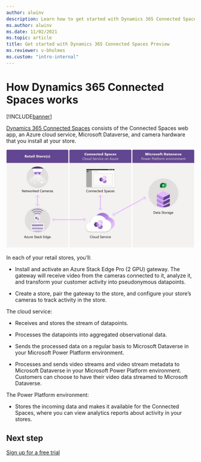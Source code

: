 ```yaml
---
author: alwinv
description: Learn how to get started with Dynamics 365 Connected Spaces Preview by signing up for the preview, installing the software, and ordering Azure Stack Edge
ms.author: alwinv
ms.date: 11/02/2021
ms.topic: article
title: Get started with Dynamics 365 Connected Spaces Preview
ms.reviewer: v-bholmes
ms.custom: "intro-internal"
---
```


# How Dynamics 365 Connected Spaces works

[!INCLUDE[banner](includes/banner.md)]

[Dynamics 365 Connected Spaces](index.md) consists of the Connected Spaces web app, an Azure cloud service, Microsoft Dataverse, and camera hardware that you install at your store.

![Illustration of retail store, Azure cloud service and Power Platorm components.](media/how-connected-spaces-works.jpg "Illustration of retail store, Azure cloud service and Power Platform components")
 
In each of your retail stores, you’ll:

- Install and activate an Azure Stack Edge Pro (2 GPU) gateway. The gateway will receive video from the cameras connected to it, analyze it, and transform your customer activity into pseudonymous datapoints.

- Create a store, pair the gateway to the store, and configure your store’s cameras to track activity in the store.

The cloud service:

- Receives and stores the stream of datapoints.

- Processes the datapoints into aggregated observational data.

- Sends the processed data on a regular basis to Microsoft Dataverse in your Microsoft Power Platform environment.

- Processes and sends video streams and video stream metadata to Microsoft Dataverse in your Microsoft Power Platform environment. Customers can choose to have their video data streamed to Microsoft Dataverse.  

The Power Platform environment:

- Stores the incoming data and makes it available for the Connected Spaces, where you can view analytics reports about activity in your stores.

## Next step

[Sign up for a free trial](trial-signup.md)

